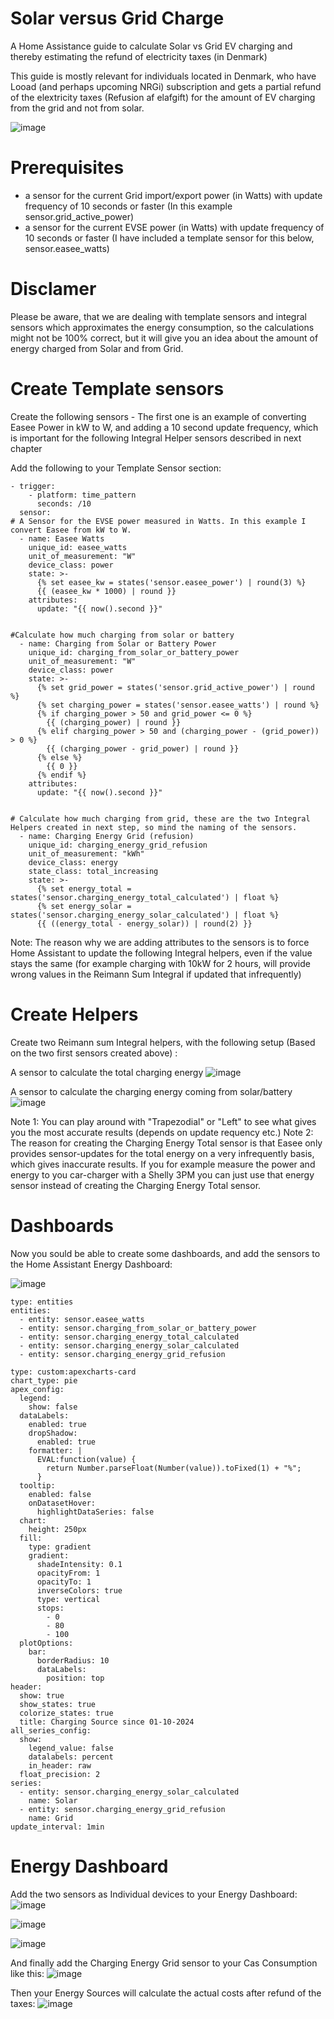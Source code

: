# Solar versus Grid Charge
A Home Assistance guide to calculate Solar vs Grid EV charging and thereby estimating the refund of electricity taxes (in Denmark) 

This guide is mostly relevant for individuals located in Denmark, who have Looad (and perhaps upcoming NRGi) subscription and gets a partial refund of the elextricity taxes (Refusion af elafgift) for the amount of EV charging from the grid and not from solar.

![image](https://github.com/user-attachments/assets/d0482b7a-9780-4f34-ad2a-2d1825f84824)

# Prerequisites
- a sensor for the current Grid import/export power (in Watts) with update frequency of 10 seconds or faster (In this example sensor.grid_active_power)
- a sensor for the current EVSE power (in Watts) with update frequency of 10 seconds or faster (I have included a template sensor for this below, sensor.easee_watts)

# Disclamer
Please be aware, that we are dealing with template sensors and integral sensors which approximates the energy consumption, so the calculations might not be 100% correct, but it will give you an idea about the amount of energy charged from Solar and from Grid.

# Create Template sensors
Create the following sensors - The first one is an example of converting Easee Power in kW to W, and adding a 10 second update frequency, which is important for the following Integral Helper sensors described in next chapter

Add the following to your Template Sensor section:
```
- trigger:
    - platform: time_pattern
      seconds: /10
  sensor:      
# A Sensor for the EVSE power measured in Watts. In this example I convert Easee from kW to W.
  - name: Easee Watts
    unique_id: easee_watts
    unit_of_measurement: "W"
    device_class: power
    state: >-
      {% set easee_kw = states('sensor.easee_power') | round(3) %}
      {{ (easee_kw * 1000) | round }}
    attributes:
      update: "{{ now().second }}"
   

#Calculate how much charging from solar or battery
  - name: Charging from Solar or Battery Power
    unique_id: charging_from_solar_or_battery_power
    unit_of_measurement: "W"
    device_class: power
    state: >-
      {% set grid_power = states('sensor.grid_active_power') | round %}
      {% set charging_power = states('sensor.easee_watts') | round %}
      {% if charging_power > 50 and grid_power <= 0 %}
        {{ (charging_power) | round }}
      {% elif charging_power > 50 and (charging_power - (grid_power)) > 0 %}
        {{ (charging_power - grid_power) | round }}
      {% else %}
        {{ 0 }}
      {% endif %}
    attributes:
      update: "{{ now().second }}"


# Calculate how much charging from grid, these are the two Integral Helpers created in next step, so mind the naming of the sensors.
  - name: Charging Energy Grid (refusion)
    unique_id: charging_energy_grid_refusion
    unit_of_measurement: "kWh"
    device_class: energy
    state_class: total_increasing
    state: >-
      {% set energy_total = states('sensor.charging_energy_total_calculated') | float %}
      {% set energy_solar = states('sensor.charging_energy_solar_calculated') | float %}
      {{ ((energy_total - energy_solar)) | round(2) }} 
```

Note: The reason why we are adding attributes to the sensors is to force Home Assistant to update the following Integral helpers, even if the value stays the same (for example charging with 10kW for 2 hours, will provide wrong values in the Reimann Sum Integral if updated that infrequently)


# Create Helpers
Create two Reimann sum Integral helpers, with the following setup (Based on the two first sensors created above) :

A sensor to calculate the total charging energy
![image](https://github.com/user-attachments/assets/c36404b0-3409-48a2-ad52-61450744dfef)

A sensor to calculate the charging energy coming from solar/battery
![image](https://github.com/user-attachments/assets/0d4e577c-fba7-4b96-9ac7-b9ec28dc6b86)

Note 1: You can play around with "Trapezodial" or "Left" to see what gives you the most accurate results (depends on update requency etc.)
Note 2: The reason for creating the Charging Energy Total sensor is that Easee only provides sensor-updates for the total energy on a very infrequently basis, which gives inaccurate results. If you for example measure the power and energy to you car-charger with a Shelly 3PM you can just use that energy sensor instead of creating the Charging Energy Total sensor.

# Dashboards
Now you sould be able to create some dashboards, and add the sensors to the Home Assistant Energy Dashboard:

![image](https://github.com/user-attachments/assets/0518ece9-2dfd-42d9-ae8d-55ccfa5abf9f)

```
type: entities
entities:
  - entity: sensor.easee_watts
  - entity: sensor.charging_from_solar_or_battery_power
  - entity: sensor.charging_energy_total_calculated
  - entity: sensor.charging_energy_solar_calculated
  - entity: sensor.charging_energy_grid_refusion
```

```
type: custom:apexcharts-card
chart_type: pie
apex_config:
  legend:
    show: false
  dataLabels:
    enabled: true
    dropShadow:
      enabled: true
    formatter: |
      EVAL:function(value) {
        return Number.parseFloat(Number(value)).toFixed(1) + "%";
      }
  tooltip:
    enabled: false
    onDatasetHover:
      highlightDataSeries: false
  chart:
    height: 250px
  fill:
    type: gradient
    gradient:
      shadeIntensity: 0.1
      opacityFrom: 1
      opacityTo: 1
      inverseColors: true
      type: vertical
      stops:
        - 0
        - 80
        - 100
  plotOptions:
    bar:
      borderRadius: 10
      dataLabels:
        position: top
header:
  show: true
  show_states: true
  colorize_states: true
  title: Charging Source since 01-10-2024
all_series_config:
  show:
    legend_value: false
    datalabels: percent
    in_header: raw
  float_precision: 2
series:
  - entity: sensor.charging_energy_solar_calculated
    name: Solar
  - entity: sensor.charging_energy_grid_refusion
    name: Grid
update_interval: 1min
```

# Energy Dashboard
Add the two sensors as Individual devices to your Energy Dashboard:
![image](https://github.com/user-attachments/assets/4a838c3c-6a17-4da8-bc49-0af7c6dc5edb)

![image](https://github.com/user-attachments/assets/9201c413-48a1-4d30-9556-b9447e0d419f)

![image](https://github.com/user-attachments/assets/97d83337-6a7d-4734-a9d6-ab5dfab971d7)



And finally add the Charging Energy Grid sensor to your Cas Consumption like this:
![image](https://github.com/user-attachments/assets/4bdbd3d7-de3c-4cb9-a159-1030f470c179)

Then your Energy Sources will calculate the actual costs after refund of the taxes:
![image](https://github.com/user-attachments/assets/d95c3a01-3d2d-496d-a9db-781a44ecee09)







